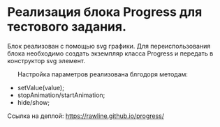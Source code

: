 <h1>Реализация блока Progress для тестового задания.</h1>

<p>Блок реализован с помощью svg графики. Для переиспользования блока необходимо создать экземпляр класса Progress и передать в конструктор svg элемент. </p>

<ul>
  <p>Настройка параметров реализована блгодоря методам:</p>
  <li>setValue(value);</li>
  <li>stopAnimation/startAnimation;</li>
  <li>hide/show;</li>
</ul>

Ссылка на деплой: <a href="https://rawline.github.io/progress/">https://rawline.github.io/progress/<a>
